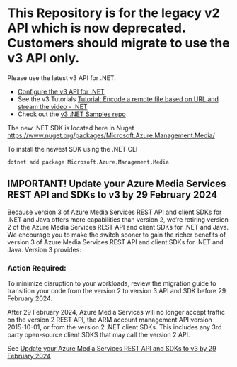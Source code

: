 # This Repository is for the legacy v2 API which is now deprecated. Customers should migrate to use the v3 API only.

Please use the latest v3 API for .NET. 
- [Configure the v3 API for .NET](https://docs.microsoft.com/en-us/azure/media-services/latest/configure-connect-dotnet-howto)
- See the v3 Tutorials [Tutorial: Encode a remote file based on URL and stream the video - .NET](https://docs.microsoft.com/en-us/azure/media-services/latest/stream-files-dotnet-quickstart)
- Check out the [v3 .NET Samples repo](https://github.com/Azure-Samples/media-services-v3-dotnet)

The new .NET SDK is located here in Nuget
https://www.nuget.org/packages/Microsoft.Azure.Management.Media/

To install the newest SDK using the .NET CLI
```
dotnet add package Microsoft.Azure.Management.Media
```

## IMPORTANT! Update your Azure Media Services REST API and SDKs to v3 by 29 February 2024

Because version 3 of Azure Media Services REST API and client SDKs for .NET and Java offers more capabilities than version 2, we’re retiring version 2 of the Azure Media Services REST API and client SDKs for .NET and Java. We encourage you to make the switch sooner to gain the richer benefits of version 3 of Azure Media Services REST API and client SDKs for .NET and Java. Version 3 provides: 

### Action Required:
To minimize disruption to your workloads, review the migration guide to transition your code from the version 2 to version 3 API and SDK before 29 February 2024. 

After 29 February 2024, Azure Media Services will no longer accept traffic on the version 2 REST API, the ARM account management API version 2015-10-01, or from the version 2 .NET client SDKs. This includes any 3rd party open-source client SDKS that may call the version 2 API.  

See [Update your Azure Media Services REST API and SDKs to v3 by 29 February 2024](https://azure.microsoft.com/en-us/updates/update-your-azure-media-services-rest-api-and-sdks-to-v3-by-29-february-2024)
